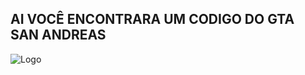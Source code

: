 ## AI VOCÊ ENCONTRARA UM CODIGO DO GTA SAN ANDREAS
![Logo](https://th.bing.com/th/id/OIP.ZUs95XThBpmHwTAAnINREAHaD4?rs=1&pid=ImgDetMain)
